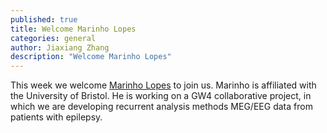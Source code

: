 ```yaml
---
published: true
title: Welcome Marinho Lopes
categories: general
author: Jiaxiang Zhang
description: "Welcome Marinho Lopes"
---
```


This week we welcome [Marinho Lopes](/people/marinho_lopes) to join us. Marinho is affiliated with the University of Bristol. He is working on a GW4 collaborative project, in which we are developing recurrent analysis methods MEG/EEG data from patients with epilepsy.